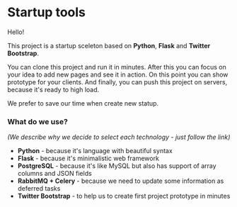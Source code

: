 Startup tools
=======

Hello!

This project is a startup sceleton based on **Python**, **Flask** and **Twitter Bootstrap**.

You can clone this project and run it in minutes. After this you can focus on your idea to add new pages and see it in action. On this point you can show prototype for your clients. And finally, you can push this project on servers, because it's ready to high load.

We prefer to save our time when create new statup.


### What do we use?

*(We describe why we decide to select each technology - just follow the link)*

 - **Python** - because it's language with beautiful syntax
 - **Flask** - because it's minimalistic web framework
 - **PostgreSQL** - because it's like MySQL but also has support of array columns and JSON fields
 - **RabbitMQ + Celery** - because we need to update some information as deferred tasks
 - **Twitter Bootstrap** - to help us to create first project prototype in minutes
